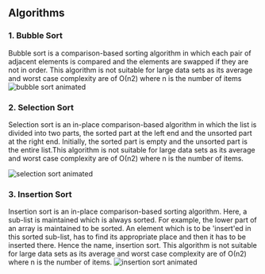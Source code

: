 ## Algorithms
### 1. Bubble Sort
Bubble sort is a comparison-based sorting algorithm in which each pair of adjacent elements is compared and the elements are swapped if they are not in order. This algorithm is not suitable for large data sets as its average and worst case complexity are of Ο(n2) where n is the number of items
![bubble sort animated](https://media.giphy.com/media/oz7ZqxKxBP1GCHjVA8/giphy.gif) 


### 2. Selection Sort
Selection sort is an in-place comparison-based algorithm in which the list is divided into two parts, the sorted part at the left end and the unsorted part at the right end. Initially, the sorted part is empty and the unsorted part is the entire list.This algorithm is not suitable for large data sets as its average and worst case complexity are of Ο(n2) where n is the number of items.

![selection sort animated](https://miro.medium.com/max/1400/1*5WXRN62ddiM_Gcf4GDdCZg.gif)

### 3. Insertion Sort
Insertion sort is an in-place comparison-based sorting algorithm. Here, a sub-list is maintained which is always sorted. For example, the lower part of an array is maintained to be sorted. An element which is to be 'insert'ed in this sorted sub-list, has to find its appropriate place and then it has to be inserted there. Hence the name, insertion sort. This algorithm is not suitable for large data sets as its average and worst case complexity are of Ο(n2) where n is the number of items.
![insertion sort animated](https://i.pinimg.com/originals/92/b0/34/92b034385c440e08bc8551c97df0a2e3.gif)
